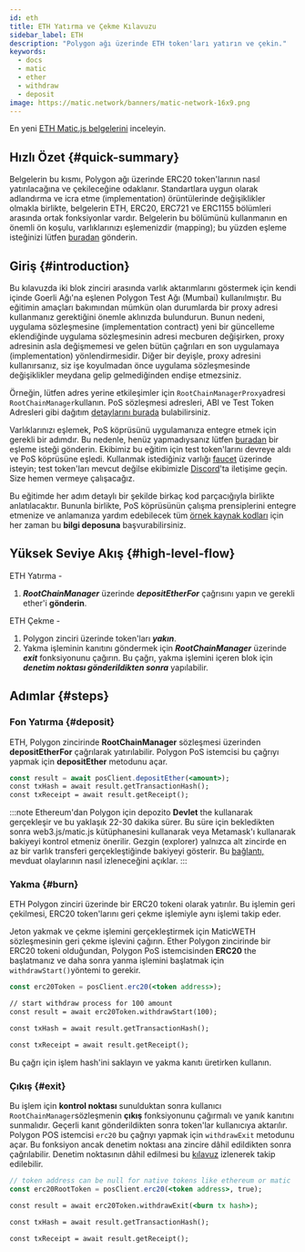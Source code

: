 ```yaml
---
id: eth
title: ETH Yatırma ve Çekme Kılavuzu
sidebar_label: ETH
description: "Polygon ağı üzerinde ETH token'ları yatırın ve çekin."
keywords:
  - docs
  - matic
  - ether
  - withdraw
  - deposit
image: https://matic.network/banners/matic-network-16x9.png
---
```


En yeni [ETH Matic.js belgelerini](https://maticnetwork.github.io/matic.js/docs/pos/deposit-ether/) inceleyin.

## Hızlı Özet {#quick-summary}

Belgelerin bu kısmı, Polygon ağı üzerinde ERC20 token'larının nasıl yatırılacağına ve çekileceğine odaklanır. Standartlara uygun olarak adlandırma ve icra etme (implementation) örüntülerinde değişiklikler olmakla birlikte, belgelerin ETH, ERC20, ERC721 ve ERC1155 bölümleri arasında ortak fonksiyonlar vardır. Belgelerin bu bölümünü kullanmanın en önemli ön koşulu, varlıklarınızı eşlemenizdir (mapping); bu yüzden eşleme isteğinizi lütfen [buradan](https://docs.polygon.technology/docs/develop/ethereum-polygon/submit-mapping-request/) gönderin.

## Giriş {#introduction}

Bu kılavuzda iki blok zinciri arasında varlık aktarımlarını göstermek için kendi içinde Goerli Ağı'na eşlenen Polygon Test Ağı (Mumbai) kullanılmıştır. Bu eğitimin amaçları bakımından mümkün olan durumlarda bir proxy adresi kullanmanız gerektiğini önemle aklınızda bulundurun. Bunun nedeni, uygulama sözleşmesine (implementation contract) yeni bir güncelleme eklendiğinde uygulama sözleşmesinin adresi mecburen değişirken, proxy adresinin asla değişmemesi ve gelen bütün çağrıları en son uygulamaya (implementation) yönlendirmesidir. Diğer bir deyişle, proxy adresini kullanırsanız, siz işe koyulmadan önce uygulama sözleşmesinde değişiklikler meydana gelip gelmediğinden endişe etmezsiniz.

Örneğin, lütfen adres yerine etkileşimler için `RootChainManagerProxy`adresi `RootChainManager`kullanın. PoS sözleşmesi adresleri, ABI ve Test Token Adresleri gibi dağıtım [detaylarını burada](/docs/develop/ethereum-polygon/pos/deployment/) bulabilirsiniz.

Varlıklarınızı eşlemek, PoS köprüsünü uygulamanıza entegre etmek için gerekli bir adımdır. Bu nedenle, henüz yapmadıysanız lütfen [buradan](https://docs.polygon.technology/docs/develop/ethereum-polygon/submit-mapping-request/) bir eşleme isteği gönderin. Ekibimiz bu eğitim için test token'larını devreye aldı ve PoS köprüsüne eşledi. Kullanmak istediğiniz varlığı [faucet](https://faucet.polygon.technology/) üzerinde isteyin; test token'ları mevcut değilse ekibimizle [Discord](https://discord.com/invite/0xPolygon)'ta iletişime geçin. Size hemen vermeye çalışacağız.

Bu eğitimde her adım detaylı bir şekilde birkaç kod parçacığıyla birlikte anlatılacaktır. Bununla birlikte, PoS köprüsünün çalışma prensiplerini entegre etmenize ve anlamanıza yardım edebilecek tüm [örnek kaynak kodları](https://github.com/maticnetwork/matic.js/tree/master/examples) için her zaman bu **bilgi deposuna** başvurabilirsiniz.

## Yüksek Seviye Akış {#high-level-flow}

ETH Yatırma -

1. **_RootChainManager_** üzerinde **_depositEtherFor_** çağrısını yapın ve gerekli ether'i **gönderin**.

ETH Çekme -

1. Polygon zinciri üzerinde token'ları **_yakın_**.
2. Yakma işleminin kanıtını göndermek için **_RootChainManager_** üzerinde **_exit_** fonksiyonunu çağırın. Bu çağrı, yakma işlemini içeren blok için **_denetim noktası gönderildikten sonra_** yapılabilir.

## Adımlar {#steps}

### Fon Yatırma {#deposit}

ETH, Polygon zincirinde **RootChainManager** sözleşmesi üzerinden **depositEtherFor** çağrılarak yatırılabilir. Polygon PoS istemcisi bu çağrıyı yapmak için **depositEther** metodunu açar.

```jsx
const result = await posClient.depositEther(<amount>);
const txHash = await result.getTransactionHash();
const txReceipt = await result.getReceipt();
```

:::note
Ethereum'dan Polygon için depozito **Devlet** the kullanarak gerçekleşir ve bu yaklaşık 22-30 dakika sürer. Bu süre için bekledikten sonra web3.js/matic.js kütüphanesini kullanarak veya Metamask'ı kullanarak bakiyeyi kontrol etmeniz önerilir. Gezgin (explorer) yalnızca alt zincirde en az bir varlık transferi gerçekleştiğinde bakiyeyi gösterir. Bu [<ins>bağlantı,</ins>](/docs/develop/ethereum-polygon/pos/deposit-withdraw-event-pos/) mevduat olaylarının nasıl izleneceğini açıklar.
:::

### Yakma {#burn}

ETH Polygon zinciri üzerinde bir ERC20 tokeni olarak yatırılır. Bu işlemin geri çekilmesi, ERC20 token'larını geri çekme işlemiyle aynı işlemi takip eder.

Jeton yakmak ve çekme işlemini gerçekleştirmek için MaticWETH sözleşmesinin geri çekme işlevini çağırın. Ether Polygon zincirinde bir ERC20 tokeni olduğundan, Polygon PoS istemcisinden **ERC20** the başlatmanız ve daha sonra yanma işlemini başlatmak için `withdrawStart()`yöntemi to gerekir.

```jsx
const erc20Token = posClient.erc20(<token address>);

// start withdraw process for 100 amount
const result = await erc20Token.withdrawStart(100);

const txHash = await result.getTransactionHash();

const txReceipt = await result.getReceipt();

```

Bu çağrı için işlem hash'ini saklayın ve yakma kanıtı üretirken kullanın.

### Çıkış {#exit}


Bu işlem için **kontrol noktası** sunulduktan sonra kullanıcı `RootChainManager`sözleşmenin **çıkış** fonksiyonunu çağırmalı ve yanık kanıtını sunmalıdır. Geçerli kanıt gönderildikten sonra token'lar kullanıcıya aktarılır. Polygon POS istemcisi `erc20` bu çağrıyı yapmak için `withdrawExit` metodunu açar. Bu fonksiyon ancak denetim noktası ana zincire dâhil edildikten sonra çağrılabilir. Denetim noktasının dâhil edilmesi bu [kılavuz](/docs/develop/ethereum-polygon/pos/deposit-withdraw-event-pos.md#checkpoint-events) izlenerek takip edilebilir.


```jsx
// token address can be null for native tokens like ethereum or matic
const erc20RootToken = posClient.erc20(<token address>, true);

const result = await erc20Token.withdrawExit(<burn tx hash>);

const txHash = await result.getTransactionHash();

const txReceipt = await result.getReceipt();

```
